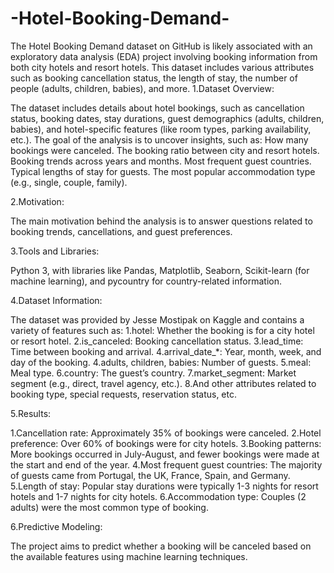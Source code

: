 # -Hotel-Booking-Demand-
The Hotel Booking Demand dataset on GitHub is likely associated with an exploratory data analysis (EDA) project involving booking information from both city hotels and resort hotels. This dataset includes various attributes such as booking cancellation status, the length of stay, the number of people (adults, children, babies), and more.
1.Dataset Overview:

The dataset includes details about hotel bookings, such as cancellation status, booking dates, stay durations, guest demographics (adults, children, babies), and hotel-specific features (like room types, parking availability, etc.).
The goal of the analysis is to uncover insights, such as:
How many bookings were canceled.
The booking ratio between city and resort hotels.
Booking trends across years and months.
Most frequent guest countries.
Typical lengths of stay for guests.
The most popular accommodation type (e.g., single, couple, family).

2.Motivation:

The main motivation behind the analysis is to answer questions related to booking trends, cancellations, and guest preferences.

3.Tools and Libraries:

Python 3, with libraries like Pandas, Matplotlib, Seaborn, Scikit-learn (for machine learning), and pycountry for country-related information.

4.Dataset Information:

The dataset was provided by Jesse Mostipak on Kaggle and contains a variety of features such as:
1.hotel: Whether the booking is for a city hotel or resort hotel.
2.is_canceled: Booking cancellation status.
3.lead_time: Time between booking and arrival.
4.arrival_date_*: Year, month, week, and day of the booking.
4.adults, children, babies: Number of guests.
5.meal: Meal type.
6.country: The guest’s country.
7.market_segment: Market segment (e.g., direct, travel agency, etc.).
8.And other attributes related to booking type, special requests, reservation status, etc.

5.Results:

1.Cancellation rate: Approximately 35% of bookings were canceled.
2.Hotel preference: Over 60% of bookings were for city hotels.
3.Booking patterns: More bookings occurred in July-August, and fewer bookings were made at the start and end of the year.
4.Most frequent guest countries: The majority of guests came from Portugal, the UK, France, Spain, and Germany.
5.Length of stay: Popular stay durations were typically 1-3 nights for resort hotels and 1-7 nights for city hotels.
6.Accommodation type: Couples (2 adults) were the most common type of booking.

6.Predictive Modeling:

The project aims to predict whether a booking will be canceled based on the available features using machine learning techniques.
